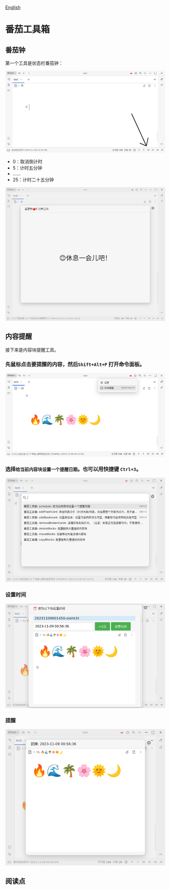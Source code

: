 [English](https://github.com/IAliceBobI/sy-tomato-plugin/blob/main/README.md)

# 番茄工具箱

## 番茄钟

第一个工具是状态栏番茄钟：

![](./assets/statustomato.png)

* 0：取消倒计时
* 5：计时五分钟
* ……
* 25：计时二十五分钟

![](./assets/tomatoTimeup.png)

## 内容提醒

接下来是内容块提醒工具。

### 先鼠标点击要提醒的内容，然后`Shift+Alt+P` 打开命令面板。
![Alt text](./assets/cmdEntry.png)

### 选择`给当前内容块设置一个提醒日期`。也可以用快捷键 `Ctrl+3`。
![Alt text](./assets/cmd.png)

### 设置时间
![Alt text](./assets/scheduleSetTime.png)

### 提醒

![Alt text](./assets/remind.png)

## 阅读点

